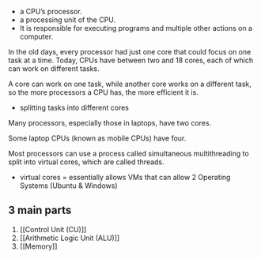 - a CPU’s processor.
- a processing unit of the CPU. 
- It is responsible for executing programs and multiple other actions on a computer.

In the old days, every processor had just one core that could focus on one task at a time. Today, CPUs have between two and 18 cores, each of which can work on different tasks.

A core can work on one task, while another core works on a different task, so the more processors a CPU has, the more efficient it is.
- splitting tasks into different cores

Many processors, especially those in laptops, have two cores.

Some laptop CPUs (known as mobile CPUs) have four.

Most processors can use a process called simultaneous multithreading to split into virtual cores, which are called threads.
- virtual cores = essentially allows VMs that can allow 2 Operating Systems (Ubuntu & Windows)
## 3 main parts
1. [[Control Unit (CU)]]
2. [[Arithmetic Logic Unit (ALU)]]
3. [[Memory]]
